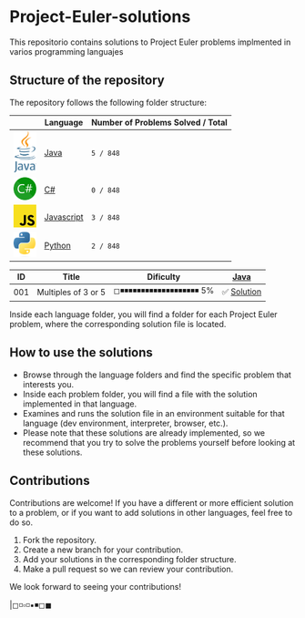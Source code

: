 # Project-Euler-solutions

This repositorio contains solutions to Project Euler problems implmented in varios programming languajes

## Structure of the repository

The repository follows the following folder structure:

|                                                | Language                    | Number of Problems Solved / Total|
|------------------------------------------------|-----------------------------|--------------------------------- |
| <img src="./images/Java.png" width="40">       | [Java](./java/)             | `5 / 848`                        |
| <img src="./images/C_Sharp.png" width="40">    | [C#](./C%23/)               | `0 / 848`                        |
| <img src="./images/JavaScript.png" width="40"> | [Javascript](./Javascript/) | `3 / 848`                        |
| <img src="./images/Python.png" width="40">     | [Python](./python/)         | `2 / 848`                        |

| ID  | Title                       | Dificulty                                     | [Java](./java/)    |
|-----|-----------------------------|-----------------------------------------------|--------------------|
| 001 | Multiples of 3 or 5         | ◻◾◾◾◾◾◾◾◾◾◾◾◾◾◾◾◾◾◾◾ 5%   | :white_check_mark: [Solution](./java/euler/src/main/java/io/angelsanchezt/euler/Problem001.java) |






Inside each language folder, you will find a folder for each Project Euler problem, where the corresponding solution file is located.

## How to use the solutions

- Browse through the language folders and find the specific problem that interests you.
- Inside each problem folder, you will find a file with the solution implemented in that language.
- Examines and runs the solution file in an environment suitable for that language (dev environment, interpreter, browser, etc.).
- Please note that these solutions are already implemented, so we recommend that you try to solve the problems yourself before looking at these solutions.

## Contributions

Contributions are welcome! If you have a different or more efficient solution to a problem, or if you want to add solutions in other languages, feel free to do so.

1. Fork the repository.
2. Create a new branch for your contribution.
3. Add your solutions in the corresponding folder structure.
4. Make a pull request so we can review your contribution.

We look forward to seeing your contributions!


|◻◽▫◽▪◾◻◼